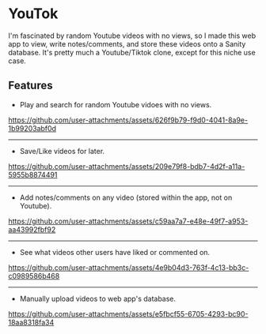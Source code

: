 # YouTok

I'm fascinated by random Youtube videos with no views, so I made this web app to view, write notes/comments, and store these videos onto a Sanity database. It's pretty much a Youtube/Tiktok clone, except for this niche use case.

## Features

- Play and search for random Youtube vidoes with no views.

https://github.com/user-attachments/assets/626f9b79-f9d0-4041-8a9e-1b99203abf0d

---

- Save/Like videos for later.

https://github.com/user-attachments/assets/209e79f8-bdb7-4d2f-a11a-5955b8874491

---

- Add notes/comments on any video (stored within the app, not on Youtube).

https://github.com/user-attachments/assets/c59aa7a7-e48e-49f7-a953-aa43992fbf92

---

- See what videos other users have liked or commented on.

https://github.com/user-attachments/assets/4e9b04d3-763f-4c13-bb3c-c0989586b468

---

- Manually upload videos to web app's database.

https://github.com/user-attachments/assets/e5fbcf55-6705-4293-bc90-18aa8318fa34

